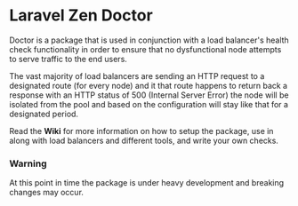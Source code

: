 # Laravel Zen Doctor

Doctor is a package that is used in conjunction with a load balancer's health check functionality in order to ensure that no dysfunctional node attempts to serve traffic to the end users.

The vast majority of load balancers are sending an HTTP request to a designated route (for every node) and it that route happens to return back
a response with an HTTP status of 500 (Internal Server Error) the node will be isolated from the pool and based on the configuration will stay
like that for a designated period.

Read the **Wiki** for more information on how to setup the package, use in along with load balancers and different tools, and write your own checks.

### Warning

At this point in time the package is under heavy development and breaking changes may occur.

